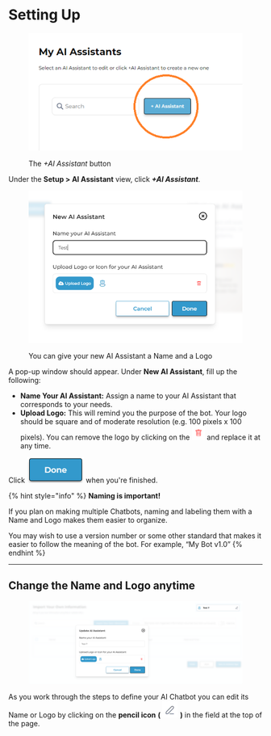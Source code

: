 # Setting Up

<figure><img src="../../.gitbook/assets/image (2) (1) (1) (1) (1) (1) (1).png" alt=""><figcaption><p>The <em>+AI Assistant</em> button</p></figcaption></figure>

Under the **Setup > AI Assistant** view, click _**+AI Assistant**_.&#x20;

<figure><img src="../../.gitbook/assets/image (3) (1) (1) (1) (1) (1).png" alt=""><figcaption><p>You can give your new AI Assistant a Name and a Logo</p></figcaption></figure>

A pop-up window should appear. Under **New AI Assistant**, fill up the following:

* **Name Your AI Assistant:** Assign a name to your AI Assistant that corresponds to your needs.&#x20;
* **Upload Logo:** This will remind you the purpose of the bot. Your logo should be square and of moderate resolution (e.g. 100 pixels x 100 pixels). You can remove the logo by clicking on the ![](<../../.gitbook/assets/image (60).png>) and replace it at any time.&#x20;

Click ![](<../../.gitbook/assets/image (48).png>) when you're finished.

{% hint style="info" %}
**Naming is important!**

If you plan on making multiple Chatbots, naming and labeling them with a Name and Logo makes them easier to organize.&#x20;

You may wish to use a version number or some other standard that makes it easier to follow the meaning of the bot. For example, “My Bot v1.0”
{% endhint %}

***

## Change the Name and Logo anytime

<figure><img src="../../.gitbook/assets/image (61).png" alt=""><figcaption></figcaption></figure>

As you work through the steps to define your AI Chatbot you can edit its Name or Logo by clicking on the **pencil icon** **(** ![](<../../.gitbook/assets/image (46).png>) **)** in the field at the top of the page.&#x20;
